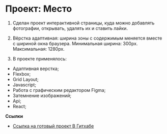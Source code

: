 # Проект: Место

1. Сделан проект интерактивной страницы, куда можно добавлять фотографии, открывать, удалять их и ставить лайки.

2. Вёрстка адаптивная: ширина зоны с содержимым меняется вместе с шириной окна браузера.
   Минимальная ширина: 300px. Максимальная: 1280px.

3. В проекте применялось:
* Адаптивная верстка;
* Flexbox;
* Grid Layout;
* Javascript;
* Работа с графическим редактором Figma;
* Затемнение изображений;
* Api;
* React;

**Ссылки**

* [Ссылка на готовый проект В Гитхабе](https://tangom.github.io/mesto-react/index.html )

